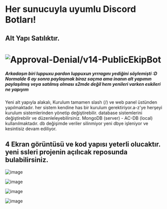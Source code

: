 # Her sunucuyla uyumlu Discord Botları!
## Alt Yapı Satılıktır.
# <img src="https://komarev.com/ghpvc/?username=v14-PublicEkipBot&label=Ziyaretçi%20Sayısı&color=da004e" alt="Approval-Denial/v14-PublicEkipBot" />
<h5>Arkadaşın biri luppuxu pardon luppuxun yrrragını yediğini söylemişti :D Normalde 6 ay sonra paylaşmak biraz saçma ama inanın alt yapımın paylaşılmış veya satılmış olması s2mde değil hem yenileri varken eskileri ne yapıyım </h5>
<p>Yeni alt yapıyla alakalı, Kurulum tamamen slash (/) ve web panel üstünden yapılmaktadır. her sistem kendine has bir kurulum gerektiriyor.a-z'ye herşeyi kurulum sistemlerinden yönetip değiştirebilir. database sistemlerini değiştirebilir ve düzenleleyebilirsiniz. MongoDB (server) - AC-DB (local) kullanılmaktadır. db değişimde veriler silinmiyor yeni dbye işleniyor ve kesintisiz devam ediliyor.</p>

## 4 Ekran görüntüsü ve kod yapısı yeterli olucaktır. yeni ssleri projenin açılıcak reposunda bulabilirsiniz.

![image](https://cdn.discordapp.com/attachments/1277308257068650669/1293202033536536626/image.png?ex=670683bf&is=6705323f&hm=50f49e9c51d0889f7fa2497730f0bdc390e9914b7d156c36c3efd0e82320ff84&) <br>

![image](https://cdn.discordapp.com/attachments/1277308257068650669/1293202033792520282/image.png?ex=670683bf&is=6705323f&hm=4caf8a5d82e0ad30be3fac5943436deacf3510f6abc2fbf8b7df255c1ac48acc&) <br>

![image](https://cdn.discordapp.com/attachments/1277308257068650669/1293202327033086013/image.png?ex=67068405&is=67053285&hm=d36aa3cc022313ff6605a78160e5d5df1b361f6fb6ff8498949004194cd730a8&) <br>

![image](https://cdn.discordapp.com/attachments/1277308257068650669/1293202327368368190/image.png?ex=67068405&is=67053285&hm=31b54ad078a7a456ce7c6dd4bc394e8820790906df07138cc17872355f78e731&) <br>
